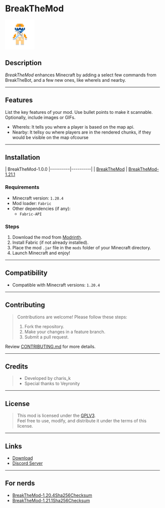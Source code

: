 # **BreakTheMod**

![BreakTheMod](/src/main/resources/assets//icon.png)

## **Description**
*BreakTheMod* enhances Minecraft by adding a select few commands from BreakTheBot, and a few new ones, like whereIs and nearby.

---

## **Features**
List the key features of your mod. Use bullet points to make it scannable. Optionally, include images or GIFs.

- WhereIs: It tells you where a player is based on the map api.  
- Nearby: It tellsy ou where players are in the rendered chunks, if they would be visible on the map ofcourse  

---

## **Installation**
| BreakTheMod-1.0.0
|----------|----------|
| [BreakTheMod](/breakthemod.jar) 
| [BreakTheMod-1.21.1](/breakthemod-1.21.1.jar) 

### **Requirements**
- Minecraft version: `1.20.4`
- Mod loader: `Fabric`  
- Other dependencies (if any):  
  - `Fabric-API`

### **Steps**
1. Download the mod from [Modrinth](https://modrinth.com/mod/breakthemod/).
2. Install Fabric (if not already installed).  
3. Place the mod `.jar` file in the `mods` folder of your Minecraft directory.  
4. Launch Minecraft and enjoy!

---

## **Compatibility**
- Compatible with Minecraft versions: `1.20.4`
---

## **Contributing**

> Contributions are welcome! Please follow these steps:  
> 1. Fork the repository.  
> 2. Make your changes in a feature branch.  
> 3. Submit a pull request.  

Review [CONTRIBUTING.md](/CONTRIBUTING.md) for more details.

---

## **Credits**
> - Developed by charis_k
> - Special thanks to Veyronity

---

## **License**
> This mod is licensed under the [GPLV3](src/main/resources/LICENSE).  
> Feel free to use, modify, and distribute it under the terms of this license.

---

## **Links**
- [Download](https://modrinth.com/mod/breakthemod/)
- [Discord Server](https://discord.gg/RVkwSrPyuq) 

---

## **For nerds**
- [BreakTheMod-1.20.4Sha256Checksum](/breakthemod.jar.sha256)
- [BreakTheMod-1.21.1Sha256Checksum](/breakthemod-1.21.jar.sha256)
